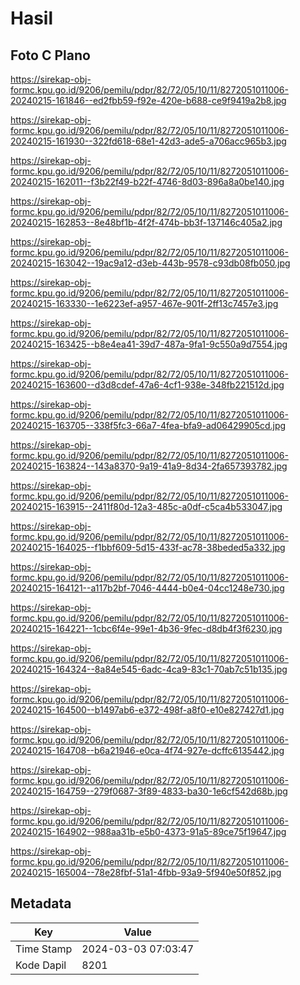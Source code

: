 # Hasil

## Foto C Plano

https://sirekap-obj-formc.kpu.go.id/9206/pemilu/pdpr/82/72/05/10/11/8272051011006-20240215-161846--ed2fbb59-f92e-420e-b688-ce9f9419a2b8.jpg

https://sirekap-obj-formc.kpu.go.id/9206/pemilu/pdpr/82/72/05/10/11/8272051011006-20240215-161930--322fd618-68e1-42d3-ade5-a706acc965b3.jpg

https://sirekap-obj-formc.kpu.go.id/9206/pemilu/pdpr/82/72/05/10/11/8272051011006-20240215-162011--f3b22f49-b22f-4746-8d03-896a8a0be140.jpg

https://sirekap-obj-formc.kpu.go.id/9206/pemilu/pdpr/82/72/05/10/11/8272051011006-20240215-162853--8e48bf1b-4f2f-474b-bb3f-137146c405a2.jpg

https://sirekap-obj-formc.kpu.go.id/9206/pemilu/pdpr/82/72/05/10/11/8272051011006-20240215-163042--19ac9a12-d3eb-443b-9578-c93db08fb050.jpg

https://sirekap-obj-formc.kpu.go.id/9206/pemilu/pdpr/82/72/05/10/11/8272051011006-20240215-163330--1e6223ef-a957-467e-901f-2ff13c7457e3.jpg

https://sirekap-obj-formc.kpu.go.id/9206/pemilu/pdpr/82/72/05/10/11/8272051011006-20240215-163425--b8e4ea41-39d7-487a-9fa1-9c550a9d7554.jpg

https://sirekap-obj-formc.kpu.go.id/9206/pemilu/pdpr/82/72/05/10/11/8272051011006-20240215-163600--d3d8cdef-47a6-4cf1-938e-348fb221512d.jpg

https://sirekap-obj-formc.kpu.go.id/9206/pemilu/pdpr/82/72/05/10/11/8272051011006-20240215-163705--338f5fc3-66a7-4fea-bfa9-ad06429905cd.jpg

https://sirekap-obj-formc.kpu.go.id/9206/pemilu/pdpr/82/72/05/10/11/8272051011006-20240215-163824--143a8370-9a19-41a9-8d34-2fa657393782.jpg

https://sirekap-obj-formc.kpu.go.id/9206/pemilu/pdpr/82/72/05/10/11/8272051011006-20240215-163915--2411f80d-12a3-485c-a0df-c5ca4b533047.jpg

https://sirekap-obj-formc.kpu.go.id/9206/pemilu/pdpr/82/72/05/10/11/8272051011006-20240215-164025--f1bbf609-5d15-433f-ac78-38beded5a332.jpg

https://sirekap-obj-formc.kpu.go.id/9206/pemilu/pdpr/82/72/05/10/11/8272051011006-20240215-164121--a117b2bf-7046-4444-b0e4-04cc1248e730.jpg

https://sirekap-obj-formc.kpu.go.id/9206/pemilu/pdpr/82/72/05/10/11/8272051011006-20240215-164221--1cbc6f4e-99e1-4b36-9fec-d8db4f3f6230.jpg

https://sirekap-obj-formc.kpu.go.id/9206/pemilu/pdpr/82/72/05/10/11/8272051011006-20240215-164324--8a84e545-6adc-4ca9-83c1-70ab7c51b135.jpg

https://sirekap-obj-formc.kpu.go.id/9206/pemilu/pdpr/82/72/05/10/11/8272051011006-20240215-164500--b1497ab6-e372-498f-a8f0-e10e827427d1.jpg

https://sirekap-obj-formc.kpu.go.id/9206/pemilu/pdpr/82/72/05/10/11/8272051011006-20240215-164708--b6a21946-e0ca-4f74-927e-dcffc6135442.jpg

https://sirekap-obj-formc.kpu.go.id/9206/pemilu/pdpr/82/72/05/10/11/8272051011006-20240215-164759--279f0687-3f89-4833-ba30-1e6cf542d68b.jpg

https://sirekap-obj-formc.kpu.go.id/9206/pemilu/pdpr/82/72/05/10/11/8272051011006-20240215-164902--988aa31b-e5b0-4373-91a5-89ce75f19647.jpg

https://sirekap-obj-formc.kpu.go.id/9206/pemilu/pdpr/82/72/05/10/11/8272051011006-20240215-165004--78e28fbf-51a1-4fbb-93a9-5f940e50f852.jpg


## Metadata

| Key        | Value               |
| ---------- | ------------------- |
| Time Stamp | 2024-03-03 07:03:47 |
| Kode Dapil | 8201                |



